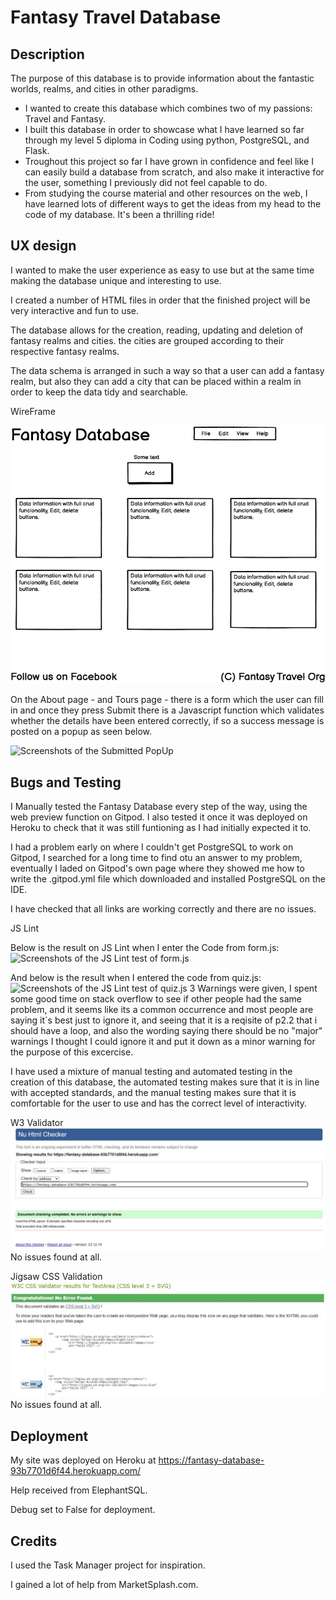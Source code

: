 # Fantasy Travel Database
## Description
The purpose of this database is to provide information about the fantastic worlds, realms, and cities in other paradigms.
- I wanted to create this database which combines two of my passions: Travel and Fantasy.
- I built this database in order to showcase what I have learned so far through my level 5 diploma in Coding using python, PostgreSQL, and Flask.
- Troughout this project so far I have grown in confidence and feel like I can easily build a database from scratch, and also make it interactive for the user, something  I previously did not feel capable to do.
- From studying the course material and other resources on the web, I have learned lots of different ways to get the ideas from my head to the code of my database. It's been a thrilling ride!
 
## UX design

I wanted to make the user experience as easy to use but at the same time making the database unique and interesting to use. 

I created a number of HTML files in order that the finished project will be very interactive and fun to use.

The database allows for the creation, reading, updating and deletion of fantasy realms and cities. the cities are grouped according to their respective fantasy realms.

The data schema is arranged in such a way so that a user can add a fantasy realm, but also they can add a city that can be placed within a realm in order to keep the data tidy and searchable.

WireFrame

![Screenshots of the Wireframe](images/wireFrame.png "WireFrame")

On the About page - and Tours page - there is a form which the user can fill in and once they press Submit there is a Javascript function which validates whether the details have been entered correctly, if so a success message is posted on a popup as seen below.

![Screenshots of the Submitted PopUp](images/popup.png "Submitted PopUp")



## Bugs and Testing

I Manually tested the Fantasy Database every step of the way, using the web preview function on Gitpod. I also tested it once it was deployed on Heroku to check that it was still funtioning as I had initially expected it to.

I had a problem early on where I couldn't get PostgreSQL to work on Gitpod, I searched for a long time to find otu an answer to my problem, eventually I laded on Gitpod's own page where they showed me how to write the .gitpod.yml file which downloaded and installed PostgreSQL on the IDE.

I have checked that all links are working correctly and there are no issues.

JS Lint

Below is the result on JS Lint when I enter the Code from form.js:
![Screenshots of the JS Lint test of form.js](images/formJsLint.png "JS Lint - form.js")

And below is the result when I entered the code from quiz.js:
![Screenshots of the JS Lint test of quiz.js](images/quizJsLint.png "JS Lint - quiz.js")
3 Warnings were given, I spent some good time on stack overflow to see if other people had the same problem, and it seems like its a common occurrence and most people are saying it´s best just to ignore it, and seeing that it is a reqisite of p2.2 that i should have a loop, and also the wording saying there should be no "major" warnings I thought I could ignore it and put it down as a minor warning for the purpose of this excercise.

I have used a mixture of manual testing and automated testing in the creation of this database, the automated testing makes sure that it is in line with accepted standards, and the manual testing makes sure that it is comfortable for the user to use and has the correct level of interactivity.

W3 Validator
![Screenshots of the W3 test of HTML](images/W3HtmlValidation.jpg "W3 Validation HTML")
No issues found at all.

Jigsaw CSS Validation
![Screenshots of the Jigsaw test of CSS](images/jigsawValidation.jpg "Jigsaw Validation CSS")
No issues found at all.

## Deployment
My site was deployed on Heroku at https://fantasy-database-93b7701d6f44.herokuapp.com/

Help received from ElephantSQL.

Debug set to False for deployment.


## Credits
I used the Task Manager project for inspiration.

I gained a lot of help from MarketSplash.com.